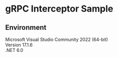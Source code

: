 # gRPC Interceptor Sample
 
## Environment
Microsoft Visual Studio Community 2022 (64-bit) \
Version 17.1.6\
.NET 6.0
